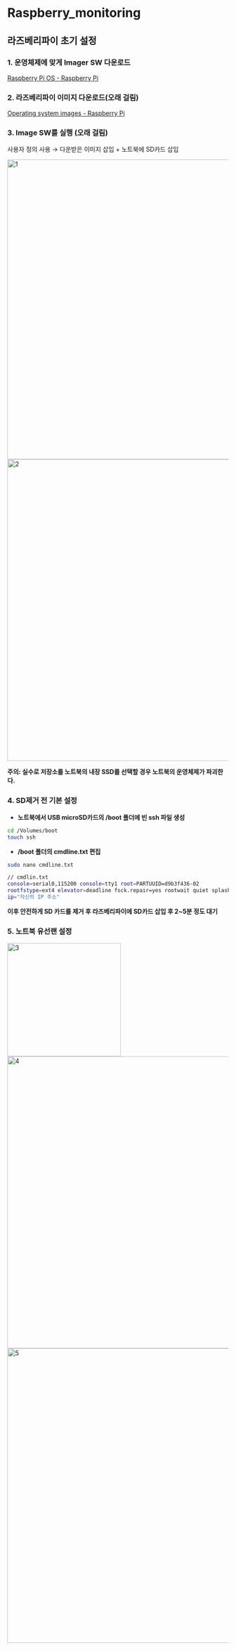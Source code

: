 # Raspberry_monitoring

## 라즈베리파이 초기 설정

### 1. **운영체제에 맞게 Imager SW 다운로드**

[Raspberry Pi OS - Raspberry Pi](https://www.raspberrypi.com/software/)

### 2. **라즈베리파이 이미지 다운로드(오래 걸림)**

[Operating system images - Raspberry Pi](https://www.raspberrypi.com/software/operating-systems/)

### 3. Image SW를 실행 **(오래 걸림)**

사용자 정의 사용 → 다운받은 이미지 삽입 + 노트북에 SD카드 삽입

<img width="683" alt="1" src="https://github.com/junyong1111/Raspberry_monitoring/assets/79856225/df64bff1-126a-4179-9f48-b5019ad4d8f3">


<img width="687" alt="2" src="https://github.com/junyong1111/Raspberry_monitoring/assets/79856225/8c31fb89-33ae-40f5-b3d4-4adf5817cdca">

**주의: 실수로 저장소를 노트북의 내장 SSD를 선택할 경우 노트북의 운영체제가 파괴한다.**

### 4. SD제거 전 기본 설정

- **노트북에서 USB microSD카드의 /boot 폴더에 빈 ssh 파일 생성**

```bash
cd /Volumes/boot
touch ssh
```

- **/boot 폴더의 cmdline.txt 편집**

```bash
sudo nano cmdline.txt
```

```bash
// cmdlin.txt
console=serial0,115200 console=tty1 root=PARTUUID=d9b3f436-02 
rootfstype=ext4 elevator=deadline fsck.repair=yes rootwait quiet splash plymouth.ignore-serial-consoles 
ip="자신의 IP 주소"
```

**이후 안전하게 SD 카드를 제거 후 라즈베리파이에 SD카드 삽입 후 2~5분 정도 대기**

### 5. 노트북 유선랜 설정

<img width="258" alt="3" src="https://github.com/junyong1111/Raspberry_monitoring/assets/79856225/3ab6fad0-dc15-4f8a-a117-ae680f47a4ca">

<img width="665" alt="4" src="https://github.com/junyong1111/Raspberry_monitoring/assets/79856225/53928800-cea1-4934-bca7-13a0e66b901a">

<img width="671" alt="5" src="https://github.com/junyong1111/Raspberry_monitoring/assets/79856225/a4a7e51f-e743-4896-b104-2da70b2fb046">
